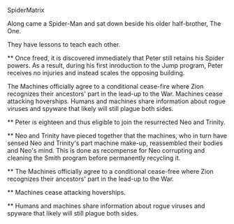 SpiderMatrix

Along came a Spider-Man and sat down beside his older half-brother, The One.  

They have lessons to teach each other. 

** Once freed, it is discovered immediately that Peter still retains his Spider powers.  As a result, during his first inroduction to the Jump program, Peter receives no injuries and instead scales the opposing building.

The Machines officially agree to a conditional cease-fire where Zion recognizes their ancestors' part in the lead-up to the War.  Machines cease attacking hoverships.   Humans and machines share information about rogue viruses and spyware that likely will still plague both sides.

** Peter is eighteen and thus eligible to join the resurrected Neo and Trinity.

** Neo and Trinity have pieced together that the machines, who in turn have sensed Neo and Trinity's part machine make-up, reassembled their bodies and Neo's mind.  This is done as recompense for Neo corrupting and cleaning the Smith program before permanently recycling it.  

** The Machines officially agree to a conditional cease-free where Zion recognizes their ancestors' part in the lead-up to the War.

** Machines cease attacking hoverships.   

** Humans and machines share information about rogue viruses and spyware that likely will still plague both sides.